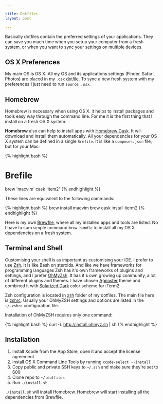 ```yaml
---

title: Dotfiles
layout: post

---
```


Basically dotfiles contain the preferred settings of your applications. They can save you much time when you setup your 
computer from a fresh system, or when you want to sync your settings on multiple devices.

## OS X Preferences

My main OS is OS X. All my OS and its applications settings (Finder, Safari, Photos) are placed in my `.osx` 
[dotfile](https://github.com/seregazhuk/dotfiles/blob/master/.osx). To sync a new fresh system with 
my preferences I just need to run `source .osx`.

## Homebrew

Homebrew is necessary when using OS X. It helps to install packages and tools easy way through the command line. 
For me it is the first thing that I install on a fresh OS X system.

**Homebrew** also can help to install apps with [Homebrew Cask](https://caskroom.github.io). It will download and install them automatically.
All your dependencies for your OS X system can be defined in a single `Brefile`. It is like a `composer.json` file, but for your Mac:

{% highlight bash %}
# Brefile
brew 'macvim'
cask 'item2'
{% endhighlight %}

These lines are equivalent to the following commands:

{% highlight bash %}
brew install macvim
brew cask install iterm2
{% endhighlight %}

Here is my own [Brewfile](https://github.com/seregazhuk/dotfiles/blob/master/Brewfile), where all my installed apps and tools are
listed. No I have to sum simple command `brew bundle` to install all my OS X dependencies on a fresh system.

## Terminal and Shell

Customising your shell is as important as customising your IDE. I prefer to use [Zsh](http://www.zsh.org). It is like Bash on 
steroids. And like we have frameworks for programming languages Zsh has it's own frameworks of plugins and settings, and I prefer
[OhMyZsh](http://ohmyzsh.sh). It has it's own growing up community, a lot of different plugins and themes. I have chosen 
[Agnoster](https://gist.github.com/agnoster/3712874) theme and combined it with
[Solarized Dark](https://github.com/altercation/solarized) color scheme for iTerm2.

Zsh configuration is located in [zsh](https://github.com/seregazhuk/dotfiles/tree/master/zsh) folder of my dotfiles. The main file 
here is [zshrc](https://github.com/seregazhuk/dotfiles/blob/master/zsh/zshrc). Usually your OhMyZSH settings and options are listed in the `~/.zshrc` configuration file. 

Installation of OhMyZSH requires only one command:

{% highlight bash %}
curl -L http://install.ohmyz.sh | sh
{% endhighlight %}

## Installation

1. Install Xcode from the App Store, open it and accept the license agreement
2. Install OS X Command Line Tools by running `xcode-select --install`
3. Copy public and private SSH keys to `~/.ssh` and make sure they're set to 600
4. Clone repo to `~/.dotfiles`
5. Run `./install.sh`

`./install.sh` will install Homebrew. Homebrew will start installing all the dependencies from Brewfile. 
